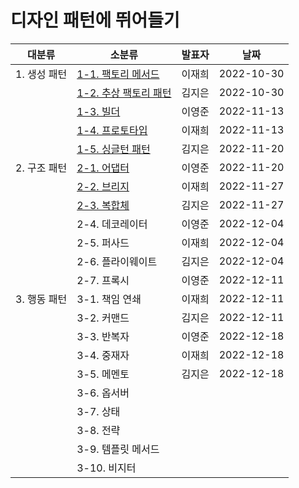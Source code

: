 # 디자인 패턴에 뛰어들기

| 대분류       | 소분류                                                       | 발표자 | 날짜       |
| ------------ | ------------------------------------------------------------ | ------ | ---------- |
| 1. 생성 패턴 | [1-1. 팩토리 메서드](1.%20생성%20패턴/1-1.%20팩토리%20메서드.md) | 이재희 | 2022-10-30 |
|              | [1-2. 추상 팩토리 패턴](1.%20생성%20패턴/1-2.%20추상%20팩토리%20패턴.md) | 김지은 | 2022-10-30 |
|              | [1-3. 빌더](1.%20생성%20패턴/1-3.%20빌더.md)                 | 이영준 | 2022-11-13 |
|              | [1-4. 프로토타입](1.%20생성%20패턴/1-4.%20프로토타입.md)     | 이재희 | 2022-11-13 |
|              | [1-5. 싱글턴 패턴](1.%20생성%20패턴/1-5.%20싱글턴%20패턴.md) | 김지은 | 2022-11-20 |
| 2. 구조 패턴 | [2-1. 어댑터](2.%20구조%20패턴/2-1.%20어댑터.md)             | 이영준 | 2022-11-20 |
|              | [2-2. 브리지](2.%20구조%20패턴/2-2.%20브리지.md)             | 이재희 | 2022-11-27 |
|              | [2-3. 복합체](2.%20구조%20패턴/2-3.%20복합체.md)             | 김지은 | 2022-11-27 |
|              | 2-4. 데코레이터                                              | 이영준 | 2022-12-04 |
|              | 2-5. 퍼사드                                                  | 이재희 | 2022-12-04 |
|              | 2-6. 플라이웨이트                                            | 김지은 | 2022-12-04 |
|              | 2-7. 프록시                                                  | 이영준 | 2022-12-11 |
| 3. 행동 패턴 | 3-1. 책임 연쇄                                               | 이재희 | 2022-12-11 |
|              | 3-2. 커맨드                                                  | 김지은 | 2022-12-11 |
|              | 3-3. 반복자                                                  | 이영준 | 2022-12-18 |
|              | 3-4. 중재자                                                  | 이재희 | 2022-12-18 |
|              | 3-5. 메멘토                                                  | 김지은 | 2022-12-18 |
|              | 3-6. 옵서버                                                  |        |            |
|              | 3-7. 상태                                                    |        |            |
|              | 3-8. 전략                                                    |        |            |
|              | 3-9. 템플릿 메서드                                           |        |            |
|              | 3-10. 비지터                                                 |        |            |

